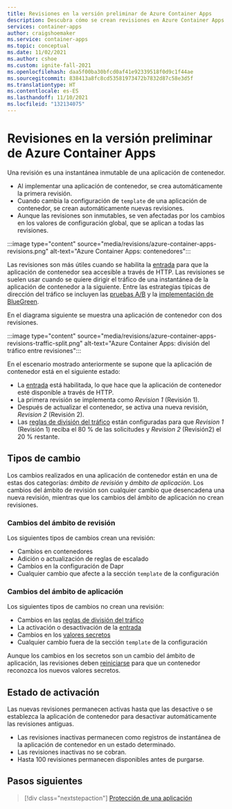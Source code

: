 ```yaml
---
title: Revisiones en la versión preliminar de Azure Container Apps
description: Descubra cómo se crean revisiones en Azure Container Apps.
services: container-apps
author: craigshoemaker
ms.service: container-apps
ms.topic: conceptual
ms.date: 11/02/2021
ms.author: cshoe
ms.custom: ignite-fall-2021
ms.openlocfilehash: daa5f00ba30bfcd0af41e92339518f0d9c1f44ae
ms.sourcegitcommit: 838413a8fc8cd53581973472b7832d87c58e3d5f
ms.translationtype: HT
ms.contentlocale: es-ES
ms.lasthandoff: 11/10/2021
ms.locfileid: "132134075"
---
```

# <a name="revisions-in-azure-container-apps-preview"></a>Revisiones en la versión preliminar de Azure Container Apps

Una revisión es una instantánea inmutable de una aplicación de contenedor.

- Al implementar una aplicación de contenedor, se crea automáticamente la primera revisión.
- Cuando cambia la configuración de `template` de una aplicación de contenedor, se crean automáticamente nuevas revisiones.
- Aunque las revisiones son inmutables, se ven afectadas por los cambios en los valores de configuración global, que se aplican a todas las revisiones.

:::image type="content" source="media/revisions/azure-container-apps-revisions.png" alt-text="Azure Container Apps: contenedores":::

Las revisiones son más útiles cuando se habilita la [entrada](ingress.md) para que la aplicación de contenedor sea accesible a través de HTTP.  Las revisiones se suelen usar cuando se quiere dirigir el tráfico de una instantánea de la aplicación de contenedor a la siguiente. Entre las estrategias típicas de dirección del tráfico se incluyen las [pruebas A/B](https://wikipedia.org/wiki/A/B_testing) y la [implementación de BlueGreen](https://martinfowler.com/bliki/BlueGreenDeployment.html).

En el diagrama siguiente se muestra una aplicación de contenedor con dos revisiones.

:::image type="content" source="media/revisions/azure-container-apps-revisions-traffic-split.png" alt-text="Azure Container Apps: división del tráfico entre revisiones":::

En el escenario mostrado anteriormente se supone que la aplicación de contenedor está en el siguiente estado:

- La [entrada](ingress.md) está habilitada, lo que hace que la aplicación de contenedor esté disponible a través de HTTP.
- La primera revisión se implementa como _Revision 1_ (Revisión 1).
- Después de actualizar el contenedor, se activa una nueva revisión, _Revision 2_ (Revisión 2).
- Las [reglas de división del tráfico](revisions-manage.md#traffic-splitting) están configuradas para que _Revision 1_ (Revisión 1) reciba el 80 % de las solicitudes y _Revision 2_ (Revisión2) el 20 % restante.

## <a name="change-types"></a>Tipos de cambio

Los cambios realizados en una aplicación de contenedor están en una de estas dos categorías: *ámbito de revisión* y *ámbito de aplicación*. Los cambios del ámbito de revisión son cualquier cambio que desencadena una nueva revisión, mientras que los cambios del ámbito de aplicación no crean revisiones.

### <a name="revision-scope-changes"></a>Cambios del ámbito de revisión

Los siguientes tipos de cambios crean una revisión:

- Cambios en contenedores
- Adición o actualización de reglas de escalado
- Cambios en la configuración de Dapr
- Cualquier cambio que afecte a la sección `template` de la configuración

### <a name="application-scope-changes"></a>Cambios del ámbito de aplicación

Los siguientes tipos de cambios no crean una revisión:

- Cambios en las [reglas de división del tráfico](revisions-manage.md#traffic-splitting)
- La activación o desactivación de la [entrada](ingress.md)
- Cambios en los [valores secretos](secure-app.md)
- Cualquier cambio fuera de la sección `template` de la configuración

Aunque los cambios en los secretos son un cambio del ámbito de aplicación, las revisiones deben [reiniciarse](revisions.md) para que un contenedor reconozca los nuevos valores secretos.

## <a name="activation-state"></a>Estado de activación

Las nuevas revisiones permanecen activas hasta que las desactive o se establezca la aplicación de contenedor para desactivar automáticamente las revisiones antiguas.

- Las revisiones inactivas permanecen como registros de instantánea de la aplicación de contenedor en un estado determinado.
- Las revisiones inactivas no se cobran.
- Hasta 100 revisiones permanecen disponibles antes de purgarse.

## <a name="next-steps"></a>Pasos siguientes

> [!div class="nextstepaction"]
> [Protección de una aplicación](secure-app.md)

